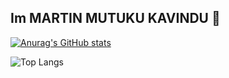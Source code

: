 ## Im MARTIN MUTUKU KAVINDU 👋

[![Anurag's GitHub stats](https://github-readme-stats.vercel.app/api?username=martinkavindu)](https://github.com/martinkavindu/github-readme-stats)

![Top Langs](https://github-readme-stats.vercel.app/api/top-langs/?username=martinkavindu&hide_progress=true)


